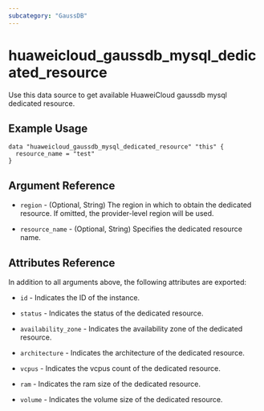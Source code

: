 ```yaml
---
subcategory: "GaussDB"
---
```


# huaweicloud_gaussdb_mysql_dedicated_resource

Use this data source to get available HuaweiCloud gaussdb mysql dedicated resource.

## Example Usage

```hcl
data "huaweicloud_gaussdb_mysql_dedicated_resource" "this" {
  resource_name = "test"
}
```

## Argument Reference

* `region` - (Optional, String) The region in which to obtain the dedicated resource. If omitted, the provider-level region will be used.

* `resource_name` - (Optional, String) Specifies the dedicated resource name.


## Attributes Reference

In addition to all arguments above, the following attributes are exported:

* `id` - Indicates the ID of the instance.

* `status` - Indicates the status of the dedicated resource.

* `availability_zone` - Indicates the availability zone of the dedicated resource.

* `architecture` - Indicates the architecture of the dedicated resource.

* `vcpus` - Indicates the vcpus count of the dedicated resource.

* `ram` - Indicates the ram size of the dedicated resource.

* `volume` - Indicates the volume size of the dedicated resource.

